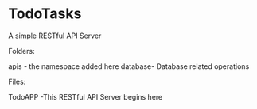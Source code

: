 # TodoTasks
A simple RESTful API Server


Folders:

apis -  the namespace added here
database- Database related operations

Files:

TodoAPP -This RESTful API Server begins here
